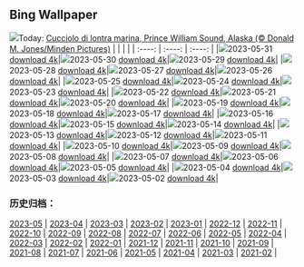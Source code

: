 ## Bing Wallpaper
![](https://global.bing.com/th?id=OHR.WorldOtterDay_IT-IT6594215443_UHD.jpg&w=1000)Today: [Cucciolo di lontra marina, Prince William Sound, Alaska  (© Donald M. Jones/Minden Pictures)](https://global.bing.com/th?id=OHR.WorldOtterDay_IT-IT6594215443_UHD.jpg)
|      |      |      |
| :----: | :----: | :----: |
|![](https://global.bing.com/th?id=OHR.WorldOtterDay_IT-IT6594215443_UHD.jpg&pid=hp&w=384&h=216&rs=1&c=4)2023-05-31 [download 4k](https://global.bing.com/th?id=OHR.WorldOtterDay_IT-IT6594215443_UHD.jpg)|![](https://global.bing.com/th?id=OHR.HiddenBeach_IT-IT5182417860_UHD.jpg&pid=hp&w=384&h=216&rs=1&c=4)2023-05-30 [download 4k](https://global.bing.com/th?id=OHR.HiddenBeach_IT-IT5182417860_UHD.jpg)|![](https://global.bing.com/th?id=OHR.Antilles_IT-IT7910228854_UHD.jpg&pid=hp&w=384&h=216&rs=1&c=4)2023-05-29 [download 4k](https://global.bing.com/th?id=OHR.Antilles_IT-IT7910228854_UHD.jpg)|
|![](https://global.bing.com/th?id=OHR.TegallalangTerrace_IT-IT1569351575_UHD.jpg&pid=hp&w=384&h=216&rs=1&c=4)2023-05-28 [download 4k](https://global.bing.com/th?id=OHR.TegallalangTerrace_IT-IT1569351575_UHD.jpg)|![](https://global.bing.com/th?id=OHR.AloeDichotomum_IT-IT2593431941_UHD.jpg&pid=hp&w=384&h=216&rs=1&c=4)2023-05-27 [download 4k](https://global.bing.com/th?id=OHR.AloeDichotomum_IT-IT2593431941_UHD.jpg)|![](https://global.bing.com/th?id=OHR.ItalyCinqueTerre_IT-IT2256387382_UHD.jpg&pid=hp&w=384&h=216&rs=1&c=4)2023-05-26 [download 4k](https://global.bing.com/th?id=OHR.ItalyCinqueTerre_IT-IT2256387382_UHD.jpg)|
|![](https://global.bing.com/th?id=OHR.OrvietoWell_IT-IT7164285597_UHD.jpg&pid=hp&w=384&h=216&rs=1&c=4)2023-05-25 [download 4k](https://global.bing.com/th?id=OHR.OrvietoWell_IT-IT7164285597_UHD.jpg)|![](https://global.bing.com/th?id=OHR.OldFortress_IT-IT2107671514_UHD.jpg&pid=hp&w=384&h=216&rs=1&c=4)2023-05-24 [download 4k](https://global.bing.com/th?id=OHR.OldFortress_IT-IT2107671514_UHD.jpg)|![](https://global.bing.com/th?id=OHR.WesternBoxTurtle_IT-IT1413333123_UHD.jpg&pid=hp&w=384&h=216&rs=1&c=4)2023-05-23 [download 4k](https://global.bing.com/th?id=OHR.WesternBoxTurtle_IT-IT1413333123_UHD.jpg)|
|![](https://global.bing.com/th?id=OHR.BiodiverseCostaRica_IT-IT0869035242_UHD.jpg&pid=hp&w=384&h=216&rs=1&c=4)2023-05-22 [download 4k](https://global.bing.com/th?id=OHR.BiodiverseCostaRica_IT-IT0869035242_UHD.jpg)|![](https://global.bing.com/th?id=OHR.PontdArcole_IT-IT0136817375_UHD.jpg&pid=hp&w=384&h=216&rs=1&c=4)2023-05-21 [download 4k](https://global.bing.com/th?id=OHR.PontdArcole_IT-IT0136817375_UHD.jpg)|![](https://global.bing.com/th?id=OHR.EuropeanHoneybee_IT-IT9793007364_UHD.jpg&pid=hp&w=384&h=216&rs=1&c=4)2023-05-20 [download 4k](https://global.bing.com/th?id=OHR.EuropeanHoneybee_IT-IT9793007364_UHD.jpg)|
|![](https://global.bing.com/th?id=OHR.SumatranRhino_IT-IT9282232501_UHD.jpg&pid=hp&w=384&h=216&rs=1&c=4)2023-05-19 [download 4k](https://global.bing.com/th?id=OHR.SumatranRhino_IT-IT9282232501_UHD.jpg)|![](https://global.bing.com/th?id=OHR.MuseoSoumaya_IT-IT1686511851_UHD.jpg&pid=hp&w=384&h=216&rs=1&c=4)2023-05-18 [download 4k](https://global.bing.com/th?id=OHR.MuseoSoumaya_IT-IT1686511851_UHD.jpg)|![](https://global.bing.com/th?id=OHR.CormorantBridge_IT-IT8917929906_UHD.jpg&pid=hp&w=384&h=216&rs=1&c=4)2023-05-17 [download 4k](https://global.bing.com/th?id=OHR.CormorantBridge_IT-IT8917929906_UHD.jpg)|
|![](https://global.bing.com/th?id=OHR.AmericanWetlands_IT-IT8776833543_UHD.jpg&pid=hp&w=384&h=216&rs=1&c=4)2023-05-16 [download 4k](https://global.bing.com/th?id=OHR.AmericanWetlands_IT-IT8776833543_UHD.jpg)|![](https://global.bing.com/th?id=OHR.MorroJable_IT-IT8361270560_UHD.jpg&pid=hp&w=384&h=216&rs=1&c=4)2023-05-15 [download 4k](https://global.bing.com/th?id=OHR.MorroJable_IT-IT8361270560_UHD.jpg)|![](https://global.bing.com/th?id=OHR.OdocoileusVirginianus_IT-IT8168130990_UHD.jpg&pid=hp&w=384&h=216&rs=1&c=4)2023-05-14 [download 4k](https://global.bing.com/th?id=OHR.OdocoileusVirginianus_IT-IT8168130990_UHD.jpg)|
|![](https://global.bing.com/th?id=OHR.SonnyBonoPelicans_IT-IT7971350601_UHD.jpg&pid=hp&w=384&h=216&rs=1&c=4)2023-05-13 [download 4k](https://global.bing.com/th?id=OHR.SonnyBonoPelicans_IT-IT7971350601_UHD.jpg)|![](https://global.bing.com/th?id=OHR.WildLupine_IT-IT7783064723_UHD.jpg&pid=hp&w=384&h=216&rs=1&c=4)2023-05-12 [download 4k](https://global.bing.com/th?id=OHR.WildLupine_IT-IT7783064723_UHD.jpg)|![](https://global.bing.com/th?id=OHR.Bevagna_IT-IT7498659443_UHD.jpg&pid=hp&w=384&h=216&rs=1&c=4)2023-05-11 [download 4k](https://global.bing.com/th?id=OHR.Bevagna_IT-IT7498659443_UHD.jpg)|
|![](https://global.bing.com/th?id=OHR.CordouanLighthouse_IT-IT6579555278_UHD.jpg&pid=hp&w=384&h=216&rs=1&c=4)2023-05-10 [download 4k](https://global.bing.com/th?id=OHR.CordouanLighthouse_IT-IT6579555278_UHD.jpg)|![](https://global.bing.com/th?id=OHR.Pompei_IT-IT4615926702_UHD.jpg&pid=hp&w=384&h=216&rs=1&c=4)2023-05-09 [download 4k](https://global.bing.com/th?id=OHR.Pompei_IT-IT4615926702_UHD.jpg)|![](https://global.bing.com/th?id=OHR.TheChaps_IT-IT7027496709_UHD.jpg&pid=hp&w=384&h=216&rs=1&c=4)2023-05-08 [download 4k](https://global.bing.com/th?id=OHR.TheChaps_IT-IT7027496709_UHD.jpg)|
|![](https://global.bing.com/th?id=OHR.SealLaughing_IT-IT6694983805_UHD.jpg&pid=hp&w=384&h=216&rs=1&c=4)2023-05-07 [download 4k](https://global.bing.com/th?id=OHR.SealLaughing_IT-IT6694983805_UHD.jpg)|![](https://global.bing.com/th?id=OHR.HwangmaesanAzaleas_IT-IT3245665910_UHD.jpg&pid=hp&w=384&h=216&rs=1&c=4)2023-05-06 [download 4k](https://global.bing.com/th?id=OHR.HwangmaesanAzaleas_IT-IT3245665910_UHD.jpg)|![](https://global.bing.com/th?id=OHR.Popocatepetl_IT-IT2263518716_UHD.jpg&pid=hp&w=384&h=216&rs=1&c=4)2023-05-05 [download 4k](https://global.bing.com/th?id=OHR.Popocatepetl_IT-IT2263518716_UHD.jpg)|
|![](https://global.bing.com/th?id=OHR.RebelBase_IT-IT4204234662_UHD.jpg&pid=hp&w=384&h=216&rs=1&c=4)2023-05-04 [download 4k](https://global.bing.com/th?id=OHR.RebelBase_IT-IT4204234662_UHD.jpg)|![](https://global.bing.com/th?id=OHR.ThreeWildebeest_IT-IT3805881299_UHD.jpg&pid=hp&w=384&h=216&rs=1&c=4)2023-05-03 [download 4k](https://global.bing.com/th?id=OHR.ThreeWildebeest_IT-IT3805881299_UHD.jpg)|![](https://global.bing.com/th?id=OHR.KlostersSerneus_IT-IT3251495028_UHD.jpg&pid=hp&w=384&h=216&rs=1&c=4)2023-05-02 [download 4k](https://global.bing.com/th?id=OHR.KlostersSerneus_IT-IT3251495028_UHD.jpg)|

### 历史归档：
[2023-05](https://github.com/niumoo/bing-wallpaper/tree/main/picture/2023-05/) | [2023-04](https://github.com/niumoo/bing-wallpaper/tree/main/picture/2023-04/) | [2023-03](https://github.com/niumoo/bing-wallpaper/tree/main/picture/2023-03/) | [2023-02](https://github.com/niumoo/bing-wallpaper/tree/main/picture/2023-02/) | [2023-01](https://github.com/niumoo/bing-wallpaper/tree/main/picture/2023-01/) | [2022-12](https://github.com/niumoo/bing-wallpaper/tree/main/picture/2022-12/) | [2022-11](https://github.com/niumoo/bing-wallpaper/tree/main/picture/2022-11/) | [2022-10](https://github.com/niumoo/bing-wallpaper/tree/main/picture/2022-10/) | 
[2022-09](https://github.com/niumoo/bing-wallpaper/tree/main/picture/2022-09/) | [2022-08](https://github.com/niumoo/bing-wallpaper/tree/main/picture/2022-08/) | [2022-07](https://github.com/niumoo/bing-wallpaper/tree/main/picture/2022-07/) | [2022-06](https://github.com/niumoo/bing-wallpaper/tree/main/picture/2022-06/) | [2022-05](https://github.com/niumoo/bing-wallpaper/tree/main/picture/2022-05/) | [2022-04](https://github.com/niumoo/bing-wallpaper/tree/main/picture/2022-04/) | [2022-03](https://github.com/niumoo/bing-wallpaper/tree/main/picture/2022-03/) | [2022-02](https://github.com/niumoo/bing-wallpaper/tree/main/picture/2022-02/) | 
[2022-01](https://github.com/niumoo/bing-wallpaper/tree/main/picture/2022-01/) | [2021-12](https://github.com/niumoo/bing-wallpaper/tree/main/picture/2021-12/) | [2021-11](https://github.com/niumoo/bing-wallpaper/tree/main/picture/2021-11/) | [2021-10](https://github.com/niumoo/bing-wallpaper/tree/main/picture/2021-10/) | [2021-09](https://github.com/niumoo/bing-wallpaper/tree/main/picture/2021-09/) | [2021-08](https://github.com/niumoo/bing-wallpaper/tree/main/picture/2021-08/) | [2021-07](https://github.com/niumoo/bing-wallpaper/tree/main/picture/2021-07/) | [2021-06](https://github.com/niumoo/bing-wallpaper/tree/main/picture/2021-06/) | 
[2021-05](https://github.com/niumoo/bing-wallpaper/tree/main/picture/2021-05/) | [2021-04](https://github.com/niumoo/bing-wallpaper/tree/main/picture/2021-04/) | [2021-03](https://github.com/niumoo/bing-wallpaper/tree/main/picture/2021-03/) | [2021-02](https://github.com/niumoo/bing-wallpaper/tree/main/picture/2021-02/) | 